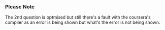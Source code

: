### Please Note

The 2nd question is optmised but still there's a fault with the coursera's compiler as an error is being shown but what's the error is not being shown.